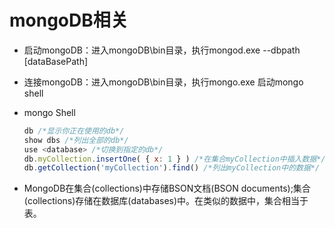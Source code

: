 # mongoDB相关
- 启动mongoDB：进入mongoDB\bin目录，执行mongod.exe --dbpath [dataBasePath]
- 连接mongoDB：进入mongoDB\bin目录，执行mongo.exe 启动mongo shell

- mongo Shell
	```javascript
	db /*显示你正在使用的db*/
	show dbs /*列出全部的db*/
	use <database> /*切换到指定的db*/
	db.myCollection.insertOne( { x: 1 } ) /*在集合myCollection中插入数据*/
	db.getCollection('myCollection').find() /*列出myCollection中的数据*/
	```
- MongoDB在集合(collections)中存储BSON文档(BSON documents);集合(collections)存储在数据库(databases)中。在类似的数据中，集合相当于表。